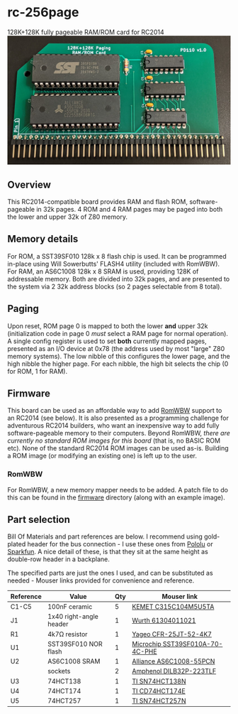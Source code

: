 # rc-256page
 128K+128K fully pageable RAM/ROM card for RC2014
![Assembled PD110](/img/assembled.jpg)

## Overview
This RC2014-compatible board provides RAM and flash ROM, software-pageable in 32k pages. 4 ROM and 4 RAM pages may be paged into both the lower and upper 32k of Z80 memory.

## Memory details
For ROM, a SST39SF010 128k x 8 flash chip is used. It can be programmed in-place using Will Sowerbutts' FLASH4 utility (included with RomWBW). For RAM, an AS6C1008 128k x 8 SRAM is used, providing 128K of addressable memory. Both are divided into 32k pages, and are presented to the system via 2 32k address blocks (so 2 pages selectable from 8 total).

## Paging
Upon reset, ROM page 0 is mapped to both the lower **and** upper 32k (initialization code in page 0 *must* select a RAM page for normal operation). A single config register is used to set **both** currently mapped pages, presented as an I/O device at 0x78 (the address used by most "large" Z80 memory systems). The low nibble of this configures the lower page, and the high nibble the higher page. For each nibble, the high bit selects the chip (0 for ROM, 1 for RAM).

## Firmware
This board can be used as an affordable way to add [RomWBW](https://github.com/wwarthen/RomWBW) support to an RC2014 (see below). It is also presented as a programming challenge for adventurous RC2014 builders, who want an inexpensive way to add fully software-pageable memory to their computers. Beyond RomWBW, *there are currently no standard ROM images for this board* (that is, no BASIC ROM etc). None of the standard RC2014 ROM images can be used as-is. Building a ROM image (or modifying an existing one) is left up to the user.

### RomWBW
For RomWBW, a new memory mapper needs to be added. A patch file to do this can be found in the [firmware](/firmware) directory (along with an example image).

## Part selection
Bill Of Materials and part references are below. I recommend using gold-plated header for the bus connection - I use these ones from [Pololu](https://www.pololu.com/product/967) or [Sparkfun](https://www.sparkfun.com/products/553). A nice detail of these, is that they sit at the same height as double-row header in a backplane.

The specified parts are just the ones I used, and can be substituted as needed - Mouser links provided for convenience and reference.

| Reference | Value | Qty | Mouser link |
| --------- | ----- | --- | ----------- |
| C1-C5 | 100nF ceramic | 5 | [KEMET C315C104M5U5TA](https://www.mouser.com/ProductDetail/C315C104M5U5TA7303) |
| J1 | 1x40 right-angle header | 1 | [Wurth 61304011021](https://www.mouser.com/ProductDetail/61304011021) |
| R1 | 4k7Ω resistor | 1 | [Yageo CFR-25JT-52-4K7](https://www.mouser.com/ProductDetail/CFR-25JT-52-4K7) |
| U1 | SST39SF010 NOR flash | 1 | [Microchip SST39SF010A-70-4C-PHE](https://www.mouser.com/ProductDetail/SST39SF010A-70-4C-PHE) |
| U2 | AS6C1008 SRAM | 1 | [Alliance AS6C1008-55PCN](https://www.mouser.com/ProductDetail/AS6C1008-55PCN) |
| | sockets | 2 | [Amphenol DILB32P-223TLF](https://www.mouser.com/ProductDetail/DILB32P-223TLF) |
| U3 | 74HCT138 | 1 | [TI SN74HCT138N](https://www.mouser.com/ProductDetail/SN74HCT138N) |
| U4 | 74HCT174 | 1 | [TI CD74HCT174E](https://www.mouser.com/ProductDetail/CD74HCT174E) |
| U5 | 74HCT257 | 1 | [TI SN74HCT257N](https://www.mouser.com/ProductDetail/SN74HCT257N) |